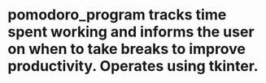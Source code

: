 # pomodoro_program tracks time spent working and informs the user on when to take breaks to improve productivity. Operates using tkinter.
